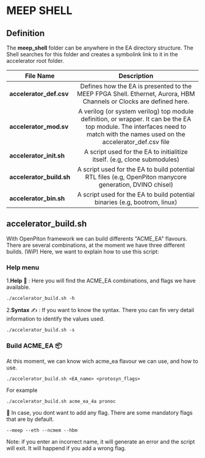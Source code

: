 # MEEP SHELL

## Definition

The **meep_shell** folder can be anywhere in the EA directory structure. The Shell searches for this folder and creates a symbolink link to it in the accelerator root folder.

| File Name                |                                                                                  Description                                                                                   |
| ------------------------ | :----------------------------------------------------------------------------------------------------------------------------------------------------------------------------: |
| **accelerator_def.csv**  |                               Defines how the EA is presented to the MEEP FPGA Shell. Ethernet, Aurora, HBM Channels or Clocks are defined here.                               |
| **accelerator_mod.sv**   | A verilog (or system verilog) top module definition, or wrapper. It can be the EA top module. The interfaces need to match with the names used on the accelerator_def.csv file |
| **accelerator_init.sh**  |                                                    A script used for the EA to initialitize itself. (e.g, clone submodules)                                                    |
| **accelerator_build.sh** |                                    A script used for the EA to build potential RTL files (e.g, OpenPiton manycore generation, DVINO chisel)                                    |
| **accelerator_bin.sh**   |                                                   A script used for the EA to build potential binaries (e.g, bootrom, linux)                                                   |

## **accelerator_build.sh**

With OpenPiton framework we can build differents "ACME_EA" flavours. There are several combinations, at the moment we have three different builds. (WiP)
Here, we want to explain how to use this script:

### Help menu

1.**Help** :hospital: : Here you will find the ACME_EA combinations, and flags we have available.

    ./accelerator_build.sh -h

2.**Syntax** :writing_hand: : If you want to know the syntax. There you can fin very detail information to identify the values used.

    ./accelerator_build.sh -s

### Build ACME_EA :package:

At this moment, we can know wich acme_ea flavour we can use, and how to use.

    ./accelerator_build.sh <EA_name> <protosyn_flags>

For example

    ./accelerator_build.sh acme_ea_4a pronoc

:flags: In case, you dont want to add any flag. There are some mandatory flags that are by default.

    --meep --eth --ncmem --hbm

Note: if you enter an incorrect name, it will generate an error and the script will exit. It will happend if you add a wrong flag.
